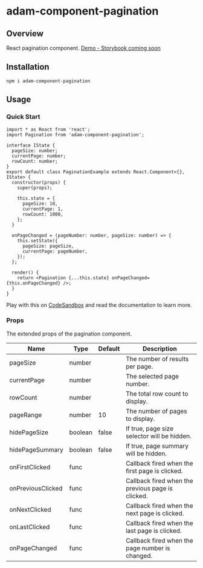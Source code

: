 # adam-component-pagination

## Overview

React pagination component. [Demo - Storybook coming soon](#)

## Installation

```
npm i adam-component-pagination
```

## Usage

### Quick Start

```tsx
import * as React from 'react';
import Pagination from 'adam-component-pagination';

interface IState {
  pageSize: number;
  currentPage: number;
  rowCount: number;
}
export default class PaginationExample extends React.Component<{}, IState> {
  constructor(props) {
    super(props);

    this.state = {
      pageSize: 10,
      currentPage: 1,
      rowCount: 1000,
    };
  }

  onPageChanged = (pageNumber: number, pageSize: number) => {
    this.setState({
      pageSize: pageSize,
      currentPage: pageNumber,
    });
  };

  render() {
    return <Pagination {...this.state} onPageChanged={this.onPageChanged} />;
  }
}
```

Play with this on [CodeSandbox](https://codesandbox.io/s/adam-ui-examples-2vq0c) and read the documentation to learn more.

### Props

The extended props of the pagination component.

| Name              | Type    | Default | Description                                       |
| ----------------- | ------- | ------- | ------------------------------------------------- |
| pageSize          | number  |         | The number of results per page.                   |
| currentPage       | number  |         | The selected page number.                         |
| rowCount          | number  |         | The total row count to display.                   |
| pageRange         | number  | 10      | The number of pages to display.                   |
| hidePageSize      | boolean | false   | If true, page size selector will be hidden.       |
| hidePageSummary   | boolean | false   | If true, page summary will be hidden.             |
| onFirstClicked    | func    |         | Callback fired when the first page is clicked.    |
| onPreviousClicked | func    |         | Callback fired when the previous page is clicked. |
| onNextClicked     | func    |         | Callback fired when the next page is clicked.     |
| onLastClicked     | func    |         | Callback fired when the last page is clicked.     |
| onPageChanged     | func    |         | Callback fired when the page number is changed.   |
